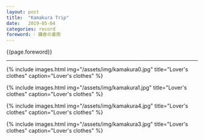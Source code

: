 ```yaml
---
layout: post
title:  "Kamakura Trip"
date:   2019-05-04
categories: record
foreword: 💧 鎌倉の豪雨
---
```


{{page.foreword}}

---

{% include images.html img="/assets/img/kamakura0.jpg" title="Lover's clothes" caption="Lover's clothes" %}

{% include images.html img="/assets/img/kamakura1.jpg" title="Lover's clothes" caption="Lover's clothes" %}

{% include images.html img="/assets/img/kamakura4.jpg" title="Lover's clothes" caption="Lover's clothes" %}

{% include images.html img="/assets/img/kamakura3.jpg" title="Lover's clothes" caption="Lover's clothes" %}
